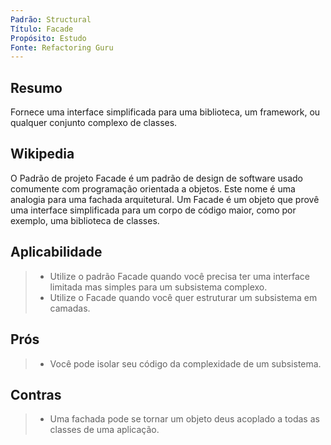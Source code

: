 ```yaml
---
Padrão: Structural
Título: Facade
Propósito: Estudo
Fonte: Refactoring Guru
---
```


## Resumo

Fornece uma interface simplificada para uma biblioteca, um framework, ou qualquer conjunto complexo de classes.


## Wikipedia

O Padrão de projeto Facade é um padrão de design de software usado comumente com programação orientada a objetos. Este nome é uma analogia para uma fachada
arquitetural. Um Facade é um objeto que provê uma interface simplificada para um corpo de código maior, como por exemplo, uma biblioteca de classes. 


## Aplicabilidade

> * Utilize o padrão Facade quando você precisa ter uma interface limitada mas simples para um subsistema complexo.
> * Utilize o Facade quando você quer estruturar um subsistema em camadas.


## Prós

> * Você pode isolar seu código da complexidade de um subsistema.


## Contras

> * Uma fachada pode se tornar um objeto deus acoplado a todas as classes de uma aplicação.
